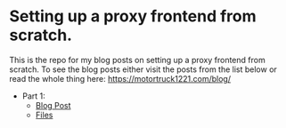 # Setting up a proxy frontend from scratch.

This is the repo for my blog posts on setting up a proxy frontend from scratch.
To see the blog posts either visit the posts from the list below or read the whole thing here:
https://motortruck1221.com/blog/

- Part 1:
  - [Blog Post](http://localhost:3000/blog/making-a-proxy-from-scratch-p1)
  - [Files](https://github.com/MotorTruck1221/prism/tree/f7e28e40213b9a282c06553467e74773f1c52597)
